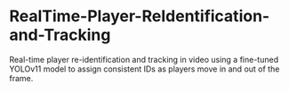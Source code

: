 # RealTime-Player-ReIdentification-and-Tracking
Real-time player re-identification and tracking in video using a fine-tuned YOLOv11 model to assign consistent IDs as players move in and out of the frame.
